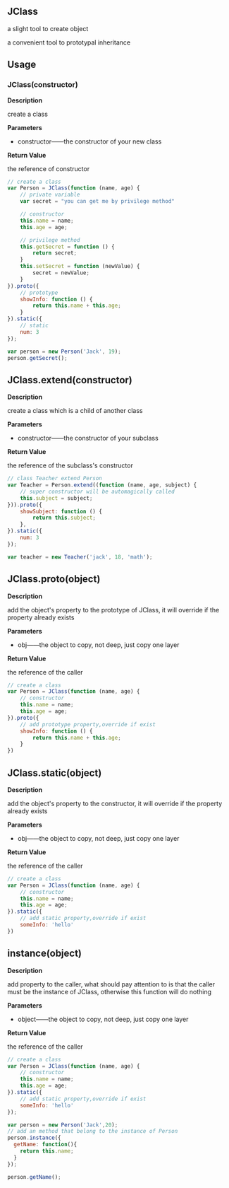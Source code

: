 ## JClass

a slight tool to create object

a convenient tool to prototypal inheritance

## Usage

### JClass(constructor)

**Description**

create a class

**Parameters**

* constructor——the constructor of your new class

**Return Value**

the reference of constructor

```javascript
// create a class
var Person = JClass(function (name, age) {
    // private variable
    var secret = "you can get me by privilege method"

    // constructor
    this.name = name;
    this.age = age;

    // privilege method
    this.getSecret = function () {
        return secret;
    }
    this.setSecret = function (newValue) {
        secret = newValue;
    }
}).proto({
    // prototype
    showInfo: function () {
        return this.name + this.age;
    }
}).static({
  	// static
    num: 3
});

var person = new Person('Jack', 19);
person.getSecret();
```

## JClass.extend(constructor)

**Description**

create a class which is a child of another class

**Parameters**

- constructor——the constructor of your subclass

**Return Value**

the reference of the subclass's constructor

```javascript
// class Teacher extend Person
var Teacher = Person.extend((function (name, age, subject) {
  	// super constructor will be automagically called
    this.subject = subject;
})).proto({
    showSubject: function () {
        return this.subject;
    },
}).static({
    num: 3
});

var teacher = new Teacher('jack', 18, 'math');
```

## JClass.proto(object)

**Description**

add the object's property to the prototype of JClass, it will override if the property already exists

**Parameters**

- obj——the object to copy, not deep, just copy one layer

**Return Value**

the reference of the caller

```javascript
// create a class
var Person = JClass(function (name, age) {
    // constructor
    this.name = name;
    this.age = age;
}).proto({
    // add prototype property,override if exist
    showInfo: function () {
        return this.name + this.age;
    }
})
```

## JClass.static(object)

**Description**

add the object's property to the constructor, it will override if the property already exists

**Parameters**

- obj——the object to copy, not deep, just copy one layer

**Return Value**

the reference of the caller

```javascript
// create a class
var Person = JClass(function (name, age) {
    // constructor
    this.name = name;
    this.age = age;
}).static({
    // add static property,override if exist
    someInfo: 'hello'
})
```

## instance(object)

**Description**

add property to the caller, what should pay attention to is that the caller must be the instance of JClass, otherwise this function will do nothing

**Parameters**

- object——the object to copy, not deep, just copy one layer

**Return Value**

the reference of the caller

```javascript
// create a class
var Person = JClass(function (name, age) {
    // constructor
    this.name = name;
    this.age = age;
}).static({
    // add static property,override if exist
    someInfo: 'hello'
});

var person = new Person('Jack',20);
// add an method that belong to the instance of Person
person.instance({
  getName: function(){
    return this.name;
  }
});

person.getName();
```

